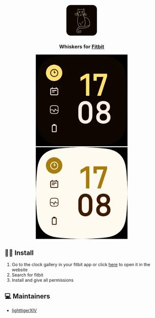 <div align="center">

<img src="https://raw.githubusercontent.com/Whiskers-Color-Scheme/assets/main/logos/logo-rounded.webp" width="100">

### Whiskers for [Fitbit](https://www.fitbit.com/global/us/home)

<div>
    <img src="panther.webp" width="300">
    <img src="tiger.webp" width="300">
</div>
</div>

## 👷‍♂️ Install

1. Go to the clock gallery in your fitbit app or click [here](https://gallery.fitbit.com/details/275886dc-df2a-46e9-a781-69ec0891c36d) to open it in the website
2. Search for fitbit
3. Install and give all permissions

## 💻 Maintainers

- [lighttigerXIV](https://github.com/lighttigerXIV)
